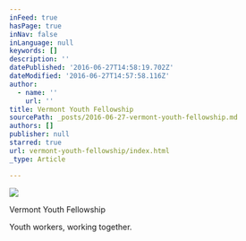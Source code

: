 ```yaml
---
inFeed: true
hasPage: true
inNav: false
inLanguage: null
keywords: []
description: ''
datePublished: '2016-06-27T14:58:19.702Z'
dateModified: '2016-06-27T14:57:58.116Z'
author:
  - name: ''
    url: ''
title: Vermont Youth Fellowship
sourcePath: _posts/2016-06-27-vermont-youth-fellowship.md
authors: []
publisher: null
starred: true
url: vermont-youth-fellowship/index.html
_type: Article

---
```

![](https://the-grid-user-content.s3-us-west-2.amazonaws.com/7892c306-6f0f-4b9b-817d-72456481f1f1.jpg)

Vermont Youth Fellowship

Youth workers, working together.